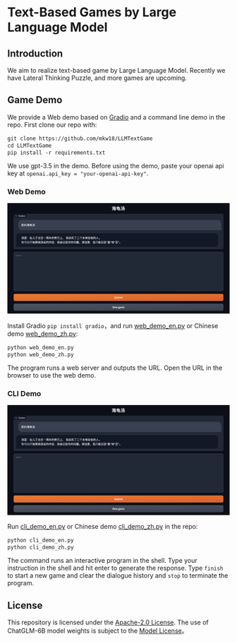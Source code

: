 # Text-Based Games by Large Language Model

## Introduction

We aim to realize text-based game by Large Language Model. Recently we have Lateral Thinking Puzzle, and more games are upcoming.

## Game Demo

We provide a Web demo based on [Gradio](https://gradio.app) and a command line demo in the repo. First clone our repo with:

```shell
git clone https://github.com/mkw18/LLMTextGame
cd LLMTextGame
pip install -r requirements.txt
```

We use gpt-3.5 in the demo. Before using the demo, paste your openai api key at `openai.api_key = "your-openai-api-key"`. 

### Web Demo

![web-demo](figure/web_demo.png)

Install Gradio `pip install gradio`，and run [web_demo_en.py](web_demo_en.py) or Chinese demo [web_demo_zh.py](web_demo_zh.py):

```shell
python web_demo_en.py
python web_demo_zh.py
```

The program runs a web server and outputs the URL. Open the URL in the browser to use the web demo.

### CLI Demo

![web-demo](figure/web_demo.png)

Run [cli_demo_en.py](cli_demo_en.py) or Chinese demo [cli_demo_zh.py](cli_demo_zh.py) in the repo:

```shell
python cli_demo_en.py
python cli_demo_zh.py
```

The command runs an interactive program in the shell. Type your instruction in the shell and hit enter to generate the response. Type `finish` to start a new game and clear the dialogue history and `stop` to terminate the program.

## License

This repository is licensed under the [Apache-2.0 License](LICENSE). The use of ChatGLM-6B model weights is subject to the [Model License](MODEL_LICENSE)。
